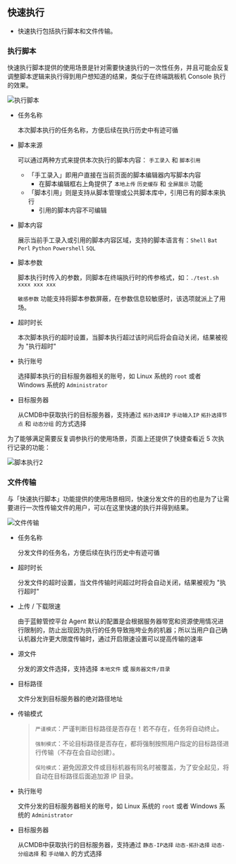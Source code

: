 ## 快速执行

- 快速执行包括执行脚本和文件传输。

### 执行脚本


快速执行脚本提供的使用场景是针对需要快速执行的一次性任务，并且可能会反复调整脚本逻辑来执行得到用户想知道的结果，类似于在终端跳板机 Console 执行的效果。

![执行脚本](https://github.com/user-attachments/assets/781b7920-f0ad-4f61-a1f8-12c4249f9e90)



- 任务名称

  本次脚本执行的任务名称，方便后续在执行历史中有迹可循

- 脚本来源

  可以通过两种方式来提供本次执行的脚本内容： `手工录入` 和 `脚本引用` 

  - 「手工录入」即用户直接在当前页面的脚本编辑器内写脚本内容
    - 在脚本编辑框右上角提供了 `本地上传` `历史缓存` 和 `全屏展示` 功能
  - 「脚本引用」则是支持从脚本管理或公共脚本库中，引用已有的脚本来执行
    - 引用的脚本内容不可编辑

- 脚本内容

  展示当前手工录入或引用的脚本内容区域，支持的脚本语言有：`Shell` `Bat` `Perl` `Python` `Powershell` `SQL`

- 脚本参数

  脚本执行时传入的参数，同脚本在终端执行时的传参格式，如：`./test.sh xxxx xxx xxx`

  `敏感参数` 功能支持将脚本参数屏蔽，在参数信息较敏感时，该选项就派上了用场。

- 超时时长

  本次脚本执行的超时设置，当脚本执行超过该时间后将会自动关闭，结果被视为 "执行超时"

- 执行账号

  选择脚本执行的目标服务器相关的账号，如 Linux 系统的 `root` 或者 Windows 系统的 `Administrator`

- 目标服务器

  从CMDB中获取执行的目标服务器，支持通过 `拓扑选择IP` `手动输入IP` `拓扑选择节点` 和 `动态分组` 的方式选择

为了能够满足需要反复调参执行的使用场景，页面上还提供了快捷查看近 5 次执行记录的功能：

![脚本执行2](https://github.com/user-attachments/assets/e749349f-43b2-48eb-a679-f8a01a775195)



### 文件传输

与「快速执行脚本」功能提供的使用场景相同，快速分发文件的目的也是为了让需要进行一次性传输文件的用户，可以在这里快速的执行并得到结果。

![文件传输](https://github.com/user-attachments/assets/ef16037e-8962-462f-b708-a0e01a7b1c21)


- 任务名称

  分发文件的任务名，方便后续在执行历史中有迹可循

- 超时时长

  分发文件的超时设置，当文件传输时间超过时将会自动关闭，结果被视为 "执行超时"

- 上传 / 下载限速

  由于蓝鲸管控平台 Agent 默认的配置是会根据服务器带宽和资源使用情况进行限制的，防止出现因为执行的任务导致拖垮业务的机器；所以当用户自己确认机器允许更大限度传输时，通过开启限速设置可以提高传输的速率

- 源文件

  分发的源文件选择，支持选择 `本地文件` 或 `服务器文件/目录`

- 目标路径

  文件分发到目标服务器的绝对路径地址

- 传输模式

  > `严谨模式`：严谨判断目标路径是否存在！若不存在，任务将自动终止。
  >
  > `强制模式`：不论目标路径是否存在，都将强制按照用户指定的目标路径进行传输（不存在会自动创建）。
  >
  > `保险模式`：避免因源文件或目标机器有同名时被覆盖，为了安全起见，将自动在目标路径后面追加源 IP 目录。

- 执行账号

  文件分发的目标服务器相关的账号，如 Linux 系统的 `root` 或者 Windows 系统的 `Administrator`

- 目标服务器

  从CMDB中获取执行的目标服务器，支持通过 `静态-IP选择` `动态-拓扑选择` `动态-分组选择` 和 `手动输入` 的方式选择

